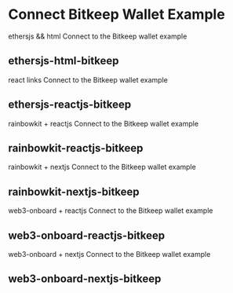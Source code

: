 # Connect Bitkeep Wallet Example

ethersjs && html Connect to the Bitkeep wallet example

## ethersjs-html-bitkeep

react links Connect to the Bitkeep wallet example

## ethersjs-reactjs-bitkeep

rainbowkit + reactjs Connect to the Bitkeep wallet example

## rainbowkit-reactjs-bitkeep

rainbowkit + nextjs Connect to the Bitkeep wallet example

## rainbowkit-nextjs-bitkeep

web3-onboard + reactjs Connect to the Bitkeep wallet example

## web3-onboard-reactjs-bitkeep

web3-onboard + nextjs Connect to the Bitkeep wallet example

## web3-onboard-nextjs-bitkeep
